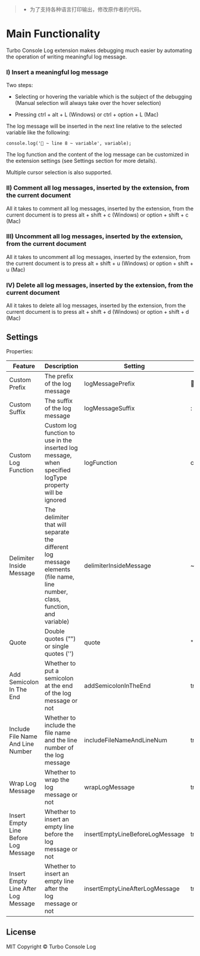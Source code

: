 > * 为了支持各种语言打印输出，修改原作者的代码。

# Main Functionality

Turbo Console Log extension makes debugging much easier by automating the operation of writing meaningful log message.

### I) Insert a meaningful log message

Two steps:

- Selecting or hovering the variable which is the subject of the debugging (Manual selection will always take over the hover selection)

- Pressing ctrl + alt + L (Windows) or ctrl + option + L (Mac)

The log message will be inserted in the next line relative to the selected variable like the following:

`console.log('🚀 ~ line 8 ~ variable', variable);`

The log function and the content of the log message can be customized in the extension settings (see Settings section for more details).

Multiple cursor selection is also supported.

### II) Comment all log messages, inserted by the extension, from the current document

All it takes to comment all log messages, inserted by the extension, from the current document is to press alt + shift + c (Windows) or option + shift + c (Mac)

### III) Uncomment all log messages, inserted by the extension, from the current document

All it takes to uncomment all log messages, inserted by the extension, from the current document is to press alt + shift + u (Windows) or option + shift + u (Mac)

### IV) Delete all log messages, inserted by the extension, from the current document

All it takes to delete all log messages, inserted by the extension, from the current document is to press alt + shift + d (Windows) or option + shift + d (Mac)

## Settings

Properties:

| Feature                              | Description                                                                                                                 | Setting                         | Default     |
| ------------------------------------ | --------------------------------------------------------------------------------------------------------------------------- | ------------------------------- | ----------- |
| Custom Prefix                        | The prefix of the log message                                                                                               | logMessagePrefix                | 🚀          |
| Custom Suffix                        | The suffix of the log message                                                                                               | logMessageSuffix                | :           |
| Custom Log Function                  | Custom log function to use in the inserted log message, when specified logType property will be ignored                     | logFunction                     | console.log |
| Delimiter Inside Message             | The delimiter that will separate the different log message elements (file name, line number, class, function, and variable) | delimiterInsideMessage          | ~           |
| Quote                                | Double quotes ("") or single quotes ('')                                                                                    | quote                           | "           |
| Add Semicolon In The End             | Whether to put a semicolon at the end of the log message or not                                                             | addSemicolonInTheEnd            | true        |
| Include File Name And Line Number    | Whether to include the file name and the line number of the log message                                                     | includeFileNameAndLineNum       | true        |
| Wrap Log Message                     | Whether to wrap the log message or not                                                                                      | wrapLogMessage                  | true        |
| Insert Empty Line Before Log Message | Whether to insert an empty line before the log message or not                                                               | insertEmptyLineBeforeLogMessage | true        |
| Insert Empty Line After Log Message  | Whether to insert an empty line after the log message or not                                                                | insertEmptyLineAfterLogMessage  | true        |

## License

MIT Copyright &copy; Turbo Console Log
